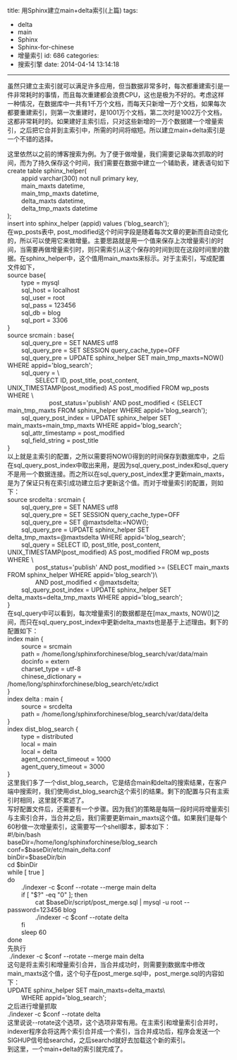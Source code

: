 title: 用Sphinx建立main+delta索引(上篇)
tags:
  - delta
  - main
  - Sphinx
  - Sphinx-for-chinese
  - 增量索引
id: 686
categories:
  - 搜索引擎
date: 2014-04-14 13:14:18
---

虽然只建立主索引就可以满足许多应用，但当数据非常多时，每次都重建索引是一件非常耗时的事情，而且每次重建都会浪费CPU，这也是极为不好的。考虑这样一种情况，在数据库中一共有1千万个文档，而每天只新增一万个文档，如果每次都要重建索引，则第一次重建时，是1001万个文档，第二次时是1002万个文档，这都非常耗时的。如果建好主索引后，只对这些新增的一万个数据建一个增量索引，之后把它合并到主索引中，所需的时间将缩短。所以建立main+delta索引是一个不错的选择。
<div></div>
<div>这里依然以之前的博客搜索为例。为了便于做增量，我们需要记录每次抓取的时间，而为了持久保存这个时间，我们需要在数据中建立一个辅助表，建表语句如下</div>
<div>
<div>create table sphinx_helper(</div>
<div>        appid varchar(300) not null primary key,</div>
<div>        main_maxts datetime,</div>
<div>        main_tmp_maxts datetime,</div>
<div>        delta_maxts datetime,</div>
<div>        delta_tmp_maxts datetime</div>
<div>);</div>
<div>insert into sphinx_helper (appid) values ('blog_search');</div>
<div>在wp_posts表中, post_modified这个时间字段是随着每次文章的更新而自动变化的，所以可以使用它来做增量。主要思路就是用一个值来保存上次增量索引的时间，当需要再做增量索引时，则只需索引从这个保存的时间到现在这段时间里的数据。在sphinx_helper中，这个值用main_maxts来标示。对于主索引，写成配置文件如下，</div>
<div>
<div>source base{</div>
<div>        type = mysql</div>
<div>        sql_host = localhost</div>
<div>        sql_user = root</div>
<div>        sql_pass = 123456</div>
<div>        sql_db = blog</div>
<div>        sql_port = 3306</div>
<div>}</div>
<div>source srcmain : base{</div>
<div>        sql_query_pre = SET NAMES utf8</div>
<div>        sql_query_pre = SET SESSION query_cache_type=OFF</div>
<div>        sql_query_pre = UPDATE sphinx_helper SET main_tmp_maxts=NOW() WHERE appid='blog_search';</div>
<div>        sql_query = \</div>
<div>                SELECT ID, post_title, post_content, UNIX_TIMESTAMP(post_modified) AS post_modified FROM wp_posts WHERE \</div>
<div>                        post_status='publish' AND post_modified < (SELECT main_tmp_maxts FROM sphinx_helper WHERE appid='blog_search');</div>
<div>        sql_query_post_index = UPDATE sphinx_helper SET main_maxts=main_tmp_maxts WHERE appid='blog_search';</div>
<div>        sql_attr_timestamp = post_modified</div>
<div>        sql_field_string = post_title</div>
<div></div>
<div>}</div>
<div></div>
<div>以上就是主索引的配置，之所以需要将NOW()得到的时间保存到数据库中，之后在sql_query_post_index中取出来用，是因为sql_query_post_index和sql_query不是用一个数据连接。而之所以在sql_query_post_index里才更新main_maxts，是为了保证只有在索引成功建立后才更新这个值。而对于增量索引的配置，则如下：</div>
<div></div>
<div>source srcdelta : srcmain {</div>
<div>        sql_query_pre = SET NAMES utf8</div>
<div>        sql_query_pre = SET SESSION query_cache_type=OFF</div>
<div>        sql_query_pre = SET @maxtsdelta:=NOW();</div>
<div>        sql_query_pre = UPDATE sphinx_helper SET delta_tmp_maxts=@maxtsdelta WHERE appid='blog_search';</div>
<div>        sql_query = SELECT ID, post_title, post_content, UNIX_TIMESTAMP(post_modified) AS post_modified FROM wp_posts WHERE \</div>
<div>                post_status='publish' AND post_modified >= (SELECT main_maxts FROM sphinx_helper WHERE appid='blog_search')\</div>
<div>                AND post_modified < @maxtsdelta;</div>
<div>        sql_query_post_index = UPDATE sphinx_helper SET delta_maxts=delta_tmp_maxts WHERE appid='blog_search';</div>
<div>}</div>
<div>在sql_query中可以看到，每次增量索引的数据都是在[max_maxts, NOW()]之间，而只在sql_query_post_index中更新delta_maxts也是基于上述理由。剩下的配置如下：</div>
<div>index main {</div>
<div>        source = srcmain</div>
<div>        path = /home/long/sphinxforchinese/blog_search/var/data/main</div>
<div>        docinfo = extern</div>
<div>        charset_type = utf-8</div>
<div>        chinese_dictionary = /home/long/sphinxforchinese/blog_search/etc/xdict</div>
<div>}</div>
<div>index delta : main {</div>
<div>        source = srcdelta</div>
<div>        path = /home/long/sphinxforchinese/blog_search/var/data/delta</div>
<div>}</div>
<div>
<div>index dist_blog_search {</div>
<div>        type = distributed</div>
<div>        local = main</div>
<div>        local = delta</div>
<div>        agent_connect_timeout = 1000</div>
<div>        agent_query_timeout = 3000</div>
<div>}</div>
</div>
<div>这里我们多了一个dist_blog_search，它是结合main和delta的搜索结果，在客户端中搜索时，我们使用dist_blog_search这个索引的结果。剩下的配置与只有主索引时相同，这里就不累述了。</div>
</div>
<div>
<div></div>
<div>写好配置文件后，还需要有一个步骤。因为我们的策略是每隔一段时间将增量索引与主索引合并，当合并之后，我们需要更新main_maxts这个值。如果我们是每个60秒做一次增量索引，这需要写一个shell脚本，脚本如下：</div>
</div>
<div>
<div>#!/bin/bash</div>
<div>baseDir=/home/long/sphinxforchinese/blog_search</div>
<div>conf=$baseDir/etc/main_delta.conf</div>
<div>binDir=$baseDir/bin</div>
<div>cd $binDir</div>
<div>while [ true ]</div>
<div>do</div>
<div>        ./indexer -c $conf --rotate --merge main delta</div>
<div>        if [ "$?" -eq "0" ]; then</div>
<div>                cat $baseDir/script/post_merge.sql | mysql -u root --password=123456 blog</div>
<div>                ./indexer -c $conf --rotate delta</div>
<div>        fi</div>
<div>        sleep 60</div>
<div>done</div>
</div>
<div>先执行</div>
<div> ./indexer -c $conf --rotate --merge main delta</div>
<div>这句是将主索引和增量索引合并，当合并成功时，则需要到数据库中修改main_maxts这个值，这个句子在post_merge.sql中，post_merge.sql的内容如下：</div>
<div>
<div>UPDATE sphinx_helper SET main_maxts=delta_maxts\</div>
<div>        WHERE appid='blog_search';</div>
</div>
<div>之后进行增量抓取</div>
<div>./indexer -c $conf --rotate delta</div>
<div>这里说说--rotate这个选项，这个选项非常有用。在主索引和增量索引合并时，indexer程序会将这两个索引合并成一个索引，当合并成功后，程序会发送一个SIGHUP信号给searchd，之后searchd就好去加载这个新的索引。</div>
<div></div>
<div>到这里，一个main+delta的索引就完成了。</div>
<div></div>
<div></div>
<div></div>
</div>